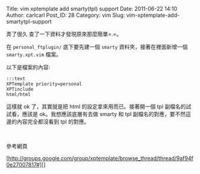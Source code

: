 Title: vim xptemplate add smarty(tpl) support
Date: 2011-06-22 14:10
Author: carlcarl
Post_ID: 28
Category: vim
Slug: vim-xptemplate-add-smartytpl-support

弄了很久 查了一下資料才發現原來那麼簡單=.=。

在 `personal_ftplugin/` 底下要先建一個 `smarty` 資料夾，接著在裡面新增一個 `smarty.xpt.vim` 檔案。

以下是檔案的內容:

	:::text
	XPTemplate priority=personal
	XPTinclude
	html/html


這樣就 ok 了，其實就是把 html 的設定拿來用而已。接著開一個 tpl 副檔名的試試看，應該是 ok。我想應該底層有去做 smarty 和 tpl 副檔名的對應，要不然這邊的內容完全都沒看到 tpl 的對應。

 

參考網頁

[http://groups.google.com/group/xptemplate/browse_thread/thread/9af94f0e27007817#][]

 

  [http://groups.google.com/group/xptemplate/browse_thread/thread/9af94f0e27007817#]: http://groups.google.com/group/xptemplate/browse_thread/thread/9af94f0e27007817#
